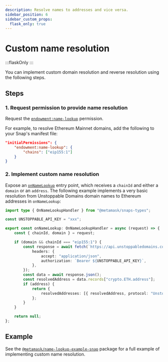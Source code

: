 ```yaml
---
description: Resolve names to addresses and vice versa.
sidebar_position: 6
sidebar_custom_props:
  flask_only: true
---
```


# Custom name resolution

:::flaskOnly
:::

You can implement custom domain resolution and reverse resolution using the following steps.

## Steps

### 1. Request permission to provide name resolution

Request the [`endowment:name-lookup`](../reference/permissions.md#endowmentname-lookup) permission.

For example, to resolve Ethereum Mainnet domains, add the following to your Snap's manifest file:

```json title="snap.manifest.json"
"initialPermissions": {
    "endowment:name-lookup": {
        "chains": ["eip155:1"]
    }
}
```

### 2. Implement custom name resolution

Expose an [`onNameLookup`](../reference/entry-points.md#onnamelookup) entry point, which receives a
`chainId` and either a `domain` or an `address`.
The following example implements a very basic resolution from Unstoppable Domains domain names to
Ethereum addresses in `onNameLookup`:

```typescript title="index.ts"
import type { OnNameLookupHandler } from "@metamask/snaps-types";

const UNSTOPPABLE_API_KEY = "xxx";

export const onNameLookup: OnNameLookupHandler = async (request) => {
    const { chainId, domain } = request;

    if (domain && chainId === "eip155:1") {
        const response = await fetch(`https://api.unstoppabledomains.com/resolve/domains/${domain}`, {
            headers: {
                accept: "application/json",
                authorization: `Bearer ${UNSTOPPABLE_API_KEY}`,
            },
        });
        const data = await response.json();
        const resolvedAddress = data.records["crypto.ETH.address"];
        if (address) {
            return {
                resolvedAddresses: [{ resolvedAddress, protocol: "Unstoppable Domains" }],
            };
        }
    }

    return null;
};
```

## Example

See the [`@metamask/name-lookup-example-snap`](https://github.com/MetaMask/snaps/tree/main/packages/examples/packages/name-lookup)
package for a full example of implementing custom name resolution.
